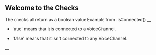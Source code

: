 Welcome to the Checks
-----------------------

The checks all return as a boolean value
Example from .isConnected()
__
* 'true' means that it is connected to a VoiceChannel.

* 'false' means that it isn't connected to any VoiceChannel. 

__

